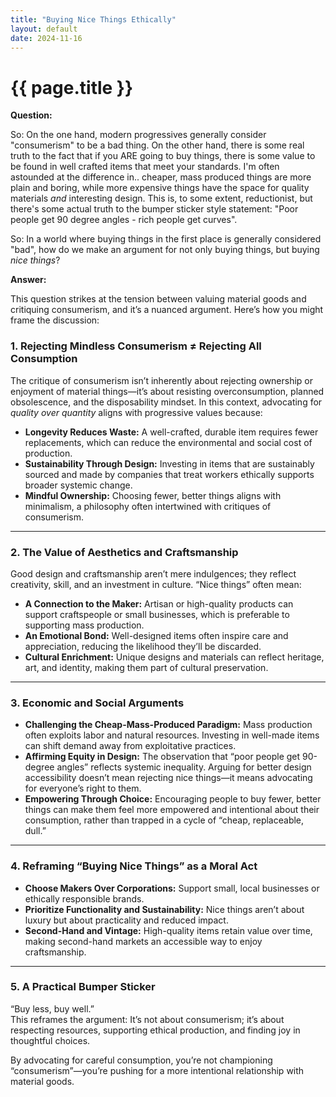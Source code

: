 ```yaml
---
title: "Buying Nice Things Ethically"
layout: default
date: 2024-11-16
---
```


# {{ page.title }}

**Question:** 

So: On the one hand, modern progressives generally consider "consumerism" to be a bad thing. On the other hand, there is some real truth to the fact that if you ARE going to buy things, there is some value to be found in well crafted items that meet your standards. I'm often astounded at the difference in.. cheaper, mass produced things are more plain and boring, while more expensive things have the space for quality materials *and* interesting design. This is, to some extent, reductionist, but there's some actual truth to the bumper sticker style statement: "Poor people get 90 degree angles - rich people get curves".

So: In a world where buying things in the first place is generally considered "bad", how do we make an argument for not only buying things, but buying *nice things*?

**Answer:**

This question strikes at the tension between valuing material goods and critiquing consumerism, and it’s a nuanced argument. Here’s how you might frame the discussion:

### 1. **Rejecting Mindless Consumerism ≠ Rejecting All Consumption**
The critique of consumerism isn’t inherently about rejecting ownership or enjoyment of material things—it’s about resisting overconsumption, planned obsolescence, and the disposability mindset. In this context, advocating for *quality over quantity* aligns with progressive values because:

   - **Longevity Reduces Waste:** A well-crafted, durable item requires fewer replacements, which can reduce the environmental and social cost of production.
   - **Sustainability Through Design:** Investing in items that are sustainably sourced and made by companies that treat workers ethically supports broader systemic change.
   - **Mindful Ownership:** Choosing fewer, better things aligns with minimalism, a philosophy often intertwined with critiques of consumerism.

---

### 2. **The Value of Aesthetics and Craftsmanship**
Good design and craftsmanship aren’t mere indulgences; they reflect creativity, skill, and an investment in culture. “Nice things” often mean:

   - **A Connection to the Maker:** Artisan or high-quality products can support craftspeople or small businesses, which is preferable to supporting mass production.
   - **An Emotional Bond:** Well-designed items often inspire care and appreciation, reducing the likelihood they’ll be discarded.
   - **Cultural Enrichment:** Unique designs and materials can reflect heritage, art, and identity, making them part of cultural preservation.

---

### 3. **Economic and Social Arguments**
   - **Challenging the Cheap-Mass-Produced Paradigm:** Mass production often exploits labor and natural resources. Investing in well-made items can shift demand away from exploitative practices.
   - **Affirming Equity in Design:** The observation that “poor people get 90-degree angles” reflects systemic inequality. Arguing for better design accessibility doesn’t mean rejecting nice things—it means advocating for everyone’s right to them.
   - **Empowering Through Choice:** Encouraging people to buy fewer, better things can make them feel more empowered and intentional about their consumption, rather than trapped in a cycle of “cheap, replaceable, dull.”

---

### 4. **Reframing “Buying Nice Things” as a Moral Act**
   - **Choose Makers Over Corporations:** Support small, local businesses or ethically responsible brands.
   - **Prioritize Functionality and Sustainability:** Nice things aren’t about luxury but about practicality and reduced impact.
   - **Second-Hand and Vintage:** High-quality items retain value over time, making second-hand markets an accessible way to enjoy craftsmanship.

---

### 5. **A Practical Bumper Sticker**  
“Buy less, buy well.”  
This reframes the argument: It’s not about consumerism; it’s about respecting resources, supporting ethical production, and finding joy in thoughtful choices.

By advocating for careful consumption, you’re not championing “consumerism”—you’re pushing for a more intentional relationship with material goods.
